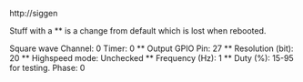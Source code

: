 http://siggen

Stuff with a ** is a change from default which is lost when rebooted.

Square wave
Channel: 0
Timer: 0
** Output GPIO Pin: 27
** Resolution (bit): 20
** Highspeed mode: Unchecked
** Frequency (Hz): 1
** Duty (%): 15-95 for testing.
Phase: 0
